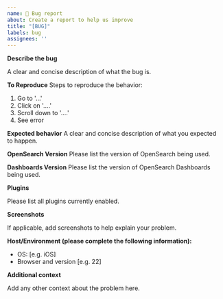 ```yaml
---
name: 🐛 Bug report
about: Create a report to help us improve
title: "[BUG]"
labels: bug
assignees: ''
---
```


**Describe the bug**

A clear and concise description of what the bug is.

**To Reproduce**
Steps to reproduce the behavior:
1. Go to '...'
2. Click on '....'
3. Scroll down to '....'
4. See error

**Expected behavior**
A clear and concise description of what you expected to happen.

**OpenSearch Version**
Please list the version of OpenSearch being used.

**Dashboards Version**
Please list the version of OpenSearch Dashboards being used.

**Plugins**

Please list all plugins currently enabled.

**Screenshots**

If applicable, add screenshots to help explain your problem.

**Host/Environment (please complete the following information):**
 - OS: [e.g. iOS]
 - Browser and version [e.g. 22]

**Additional context**

Add any other context about the problem here.